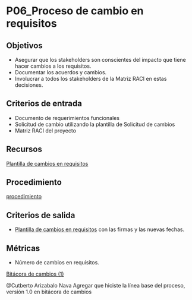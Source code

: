 # P06_Proceso de cambio en requisitos

## Objetivos[](https://ace-software-development.github.io/Manual-de-Operaciones/docs/Procesos/P06_CambiosEnRequisitos#objetivos)

- Asegurar que los stakeholders son conscientes del impacto que tiene hacer cambios a los requisitos.
- Documentar los acuerdos y cambios.
- Involucrar a todos los stakeholders de la Matriz RACI en estas decisiones.

## Criterios de entrada[](https://ace-software-development.github.io/Manual-de-Operaciones/docs/Procesos/P06_CambiosEnRequisitos#criterios-de-entrada)

- Documento de requerimientos funcionales
- Solicitud de cambio utilizando la plantilla de Solicitud de cambios
- Matriz RACI del proyecto

## Recursos

[Plantilla de cambios en requisitos](https://docs.google.com/document/d/1qw_D6F298AiMbfRJBqwyjUfXwu2Kgvxa/edit?usp=sharing&ouid=100210633990806812310&rtpof=true&sd=true)

## Procedimiento[](https://ace-software-development.github.io/Manual-de-Operaciones/docs/Procesos/P06_CambiosEnRequisitos#procedimiento)

[procedimiento](P06_Proceso%20de%20cambio%20en%20requisitos%200becb449a14d4804881a6e09f2217530/procedimiento%20ac67d43b7e0d40449d7d6f8d8ee2c421.csv)

## Criterios de salida[](https://ace-software-development.github.io/Manual-de-Operaciones/docs/Procesos/P06_CambiosEnRequisitos#criterios-de-salida)

- [Plantilla de cambios en requisitos](https://docs.google.com/document/d/1qw_D6F298AiMbfRJBqwyjUfXwu2Kgvxa/edit?usp=sharing&ouid=100210633990806812310&rtpof=true&sd=true) con las firmas y las nuevas fechas.

## Métricas[](https://ace-software-development.github.io/Manual-de-Operaciones/docs/Procesos/P06_CambiosEnRequisitos#m%C3%A9tricas)

- Número de cambios en requisitos.

[Bitácora de cambios (1)](P06_Proceso%20de%20cambio%20en%20requisitos%200becb449a14d4804881a6e09f2217530/Bita%CC%81cora%20de%20cambios%20(1)%20a1d5df0760ca46d1bc25c78dc125ba1a.csv)

@Cutberto Arizabalo Nava Agregar que hiciste la línea base del proceso, versión 1.0 en bitácora de cambios